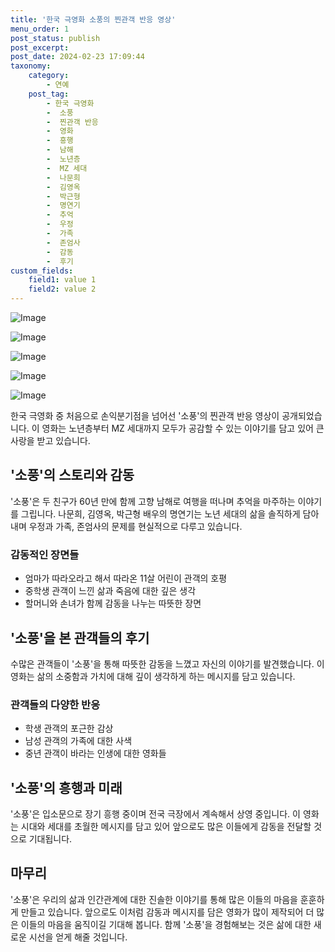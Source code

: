 ```yaml
---
title: '한국 극영화 소풍의 찐관객 반응 영상'
menu_order: 1
post_status: publish
post_excerpt: 
post_date: 2024-02-23 17:09:44
taxonomy:
    category:
        - 연예
    post_tag:
        - 한국 극영화
        -  소풍
        -  찐관객 반응
        -  영화
        -  흥행
        -  남해
        -  노년층
        -  MZ 세대
        -  나문희
        -  김영옥
        -  박근형
        -  명연기
        -  추억
        -  우정
        -  가족
        -  존엄사
        -  감동
        -  후기
custom_fields:
    field1: value 1
    field2: value 2
---
```


![Image](https://mimgnews.pstatic.net/image/408/2024/02/22/0000215577_001_20240222160201436.JPG?type=w540)

![Image](https://ssl.pstatic.net/mimgnews/image/408/2024/02/22/0000215577_002_20240222160201454.JPG?type=w540)

![Image](https://mimgnews.pstatic.net/image/408/2024/02/22/0000215577_003_20240222160201462.JPG?type=w540)

![Image](https://ssl.pstatic.net/mimgnews/image/408/2024/02/22/0000215577_004_20240222160201471.JPG?type=w540)

![Image](https://mimgnews.pstatic.net/image/408/2024/02/22/0000215577_005_20240222160201480.JPG?type=w540)

한국 극영화 중 처음으로 손익분기점을 넘어선 '소풍'의 찐관객 반응 영상이 공개되었습니다. 이 영화는 노년층부터 MZ 세대까지 모두가 공감할 수 있는 이야기를 담고 있어 큰 사랑을 받고 있습니다.
## '소풍'의 스토리와 감동
'소풍'은 두 친구가 60년 만에 함께 고향 남해로 여행을 떠나며 추억을 마주하는 이야기를 그립니다. 나문희, 김영옥, 박근형 배우의 명연기는 노년 세대의 삶을 솔직하게 담아내며 우정과 가족, 존엄사의 문제를 현실적으로 다루고 있습니다.
### 감동적인 장면들
- 엄마가 따라오라고 해서 따라온 11살 어린이 관객의 호평
- 중학생 관객이 느낀 삶과 죽음에 대한 깊은 생각
- 할머니와 손녀가 함께 감동을 나누는 따뜻한 장면
## '소풍'을 본 관객들의 후기
수많은 관객들이 '소풍'을 통해 따뜻한 감동을 느꼈고 자신의 이야기를 발견했습니다. 이 영화는 삶의 소중함과 가치에 대해 깊이 생각하게 하는 메시지를 담고 있습니다.
### 관객들의 다양한 반응
- 학생 관객의 포근한 감상
- 남성 관객의 가족에 대한 사색
- 중년 관객이 바라는 인생에 대한 영화들
## '소풍'의 흥행과 미래
'소풍'은 입소문으로 장기 흥행 중이며 전국 극장에서 계속해서 상영 중입니다. 이 영화는 시대와 세대를 초월한 메시지를 담고 있어 앞으로도 많은 이들에게 감동을 전달할 것으로 기대됩니다.
## 마무리
'소풍'은 우리의 삶과 인간관계에 대한 진솔한 이야기를 통해 많은 이들의 마음을 훈훈하게 만들고 있습니다. 앞으로도 이처럼 감동과 메시지를 담은 영화가 많이 제작되어 더 많은 이들의 마음을 움직이길 기대해 봅니다. 함께 '소풍'을 경험해보는 것은 삶에 대한 새로운 시선을 얻게 해줄 것입니다.
